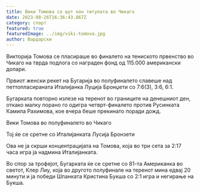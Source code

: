 ```yaml
---
title: Вики Томова со шут кон титулата во Чикаго
date: 2023-08-26T16:36:43.867Z
category: спорт
featured: true
featuredImage: ../img/viki-tomova.jpg
author: Вардарски
---
```

Викторија Томова се пласираше во финалето на тениското првенство во Чикаго на тврда подлога со награден фонд од 115.000 американски долари.

Првиот женски рекет на Бугарија во полуфиналето славеше над петтопласираната Италијанка Луција Бронџети со 7:6(3), 3:6, 6:1.

Бугарката повторно излезе на теренот во границите на денешниот ден, откако малку порано го одигра четврт-финалето против Русинката Камила Рахимова, кое вчера беше прекинато поради дожд.

Вики Томова во полуфиналето во Чикаго

Тој ќе се сретне со Италијанката Лусија Бронзети

Ова не ја скрши концентрацијата на Томова, која во три сета за 2:17 часа игра ја надмина Италијанката.

Во спор за трофејот, Бугарката ќе се сретне со 81-та Американка во светот, Клер Лиу, која во другото полуфинале на теренот мина едвај 20 минути и ја победи Шпанката Кристина Букша со 2:1 игра и негирање на Букша.